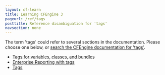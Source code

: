 ```yaml
---
layout: cf-learn
title: Learning CFEngine 3
pageurl: /ref/tags
posttitle: Reference disambiguation for 'tags'
navsection: none
---
```


The term 'tags' could refer to several sections in the documentation. Please choose one below, or
[search the CFEngine documentation for 'tags'](http://cfengine.com/docs/latest/search.html?q=tags).

- [Tags for variables, classes, and bundles](http://cfengine.com/docs/latest/examples-tutorials-tags.html#tags-for-variables,-classes,-and-bundles)
- [Enterprise Reporting with tags](http://cfengine.com/docs/latest/examples-tutorials-tags.html#enterprise-reporting-with-tags)
- [Tags](http://cfengine.com/docs/latest/reference-classes.html#tags)
